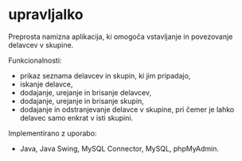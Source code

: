 # upravljalko

Preprosta namizna aplikacija, ki omogoča vstavljanje in povezovanje delavcev v skupine.

Funkcionalnosti:
- prikaz seznama delavcev in skupin, ki jim pripadajo,
- iskanje delavce,
- dodajanje, urejanje in brisanje delavcev,
- dodajanje, urejanje in brisanje skupin,
- dodajanje in odstranjevanje delavce v skupine, pri čemer je lahko delavec samo enkrat v isti skupini.

Implementirano z uporabo: 
- Java, Java Swing, MySQL Connector, MySQL, phpMyAdmin.


